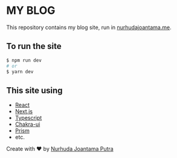 # MY BLOG

This repository contains my blog site, run in [nurhudajoantama.me](https://nurhudajoantama.me).

## To run the site

```bash
$ npm run dev
# or
$ yarn dev
```

## This site using

- [React](https://reactjs.org/)
- [Next.js](https://nextjs.org/)
- [Typescript](https://www.typescriptlang.org/)
- [Chakra-ui](https://chakra-ui.com/)
- [Prism](https://prismjs.com/)
- etc.

Create with ❤️ by [Nurhuda Joantama Putra](https://github.com/nurhudajoantama)
